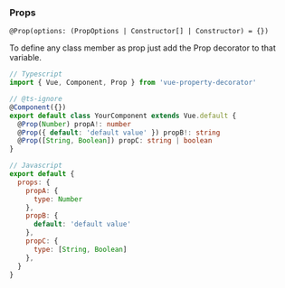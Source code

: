 ### Props
`@Prop(options: (PropOptions | Constructor[] | Constructor) = {})`

To define any class member as prop just add the Prop decorator to that variable.

```ts
// Typescript
import { Vue, Component, Prop } from 'vue-property-decorator'

// @ts-ignore
@Component({})
export default class YourComponent extends Vue.default {
  @Prop(Number) propA!: number
  @Prop({ default: 'default value' }) propB!: string
  @Prop([String, Boolean]) propC: string | boolean
}
```
```js
// Javascript
export default {
  props: {
    propA: {
      type: Number
    },
    propB: {
      default: 'default value'
    },
    propC: {
      type: [String, Boolean]
    },
  }
}
```